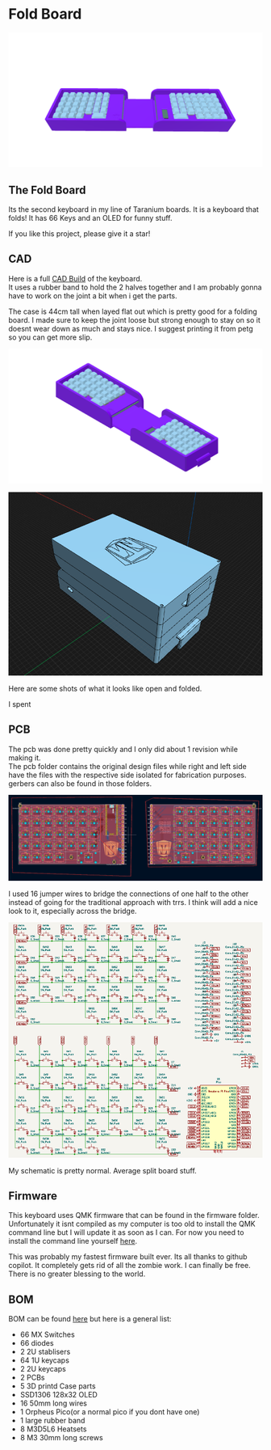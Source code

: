 # Fold Board
![start](assets/caddy.png)

## The Fold Board
Its the second keyboard in my line of Taranium boards. It is a keyboard that folds! It has 66 Keys and an OLED for funny stuff.

If you like this project, please give it a star!

## CAD

Here is a full [CAD Build](https://cad.onshape.com/documents/464e86edd9a4b3695068071c/w/4e80d06eb9a86776c724470c/e/258c53a4e91dc0ec03e526f0) of the keyboard.\
It uses a rubber band to hold the 2 halves together and I am probably gonna have to work on the joint a bit when i get the parts.

The case is 44cm tall when layed flat out which is pretty good for a folding board. I made sure to keep the joint loose but strong enough to stay on so it doesnt wear down as much and stays nice. I suggest printing it from petg so you can get more slip.

![mod](assets/model.png)

![fold](assets/folded.png)

Here are some shots of what it looks like open and folded.

I spent

## PCB

The pcb was done pretty quickly and I only did about 1 revision while making it.\
The pcb folder contains the original design files while right and left side have the files with the respective side isolated for fabrication purposes. gerbers can also be found in those folders.

![b](assets/pcbcb.png)

I used 16 jumper wires to bridge the connections of one half to the other instead of going for the traditional approach with trrs. I think will add a nice look to it, especially across the bridge.

![sc](assets/scs.png)

My schematic is pretty normal. Average split board stuff.

## Firmware

This keyboard uses QMK firmware that can be found in the firmware folder. Unfortunately it isnt compiled as my computer is too old to install the QMK command line but I will update it as soon as I can. For now you need to install the command line yourself [here](https://docs.qmk.fm/newbs_getting_started).

This was probably my fastest firmware built ever. Its all thanks to github copilot. It completely gets rid of all the zombie work. I can finally be free. There is no greater blessing to the world.

## BOM
BOM can be found [here](https://github.com/Overlord-Runt/Fold-Board/blob/main/PRODUCTION/BOM.md) but here is a general list:
- 66 MX Switches
- 66 diodes
- 2 2U stablisers
- 64 1U keycaps
- 2 2U keycaps
- 2 PCBs
- 5 3D printd Case parts
- SSD1306 128x32 OLED
- 16 50mm long wires
- 1 Orpheus Pico(or a normal pico if you dont have one)
- 1 large rubber band
- 8 M3D5L6 Heatsets
- 8 M3 30mm long screws
